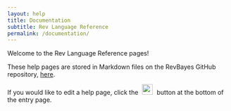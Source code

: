 ```yaml
---
layout: help
title: Documentation
subtitle: Rev Language Reference
permalink: /documentation/
---
```


Welcome to the Rev Language Reference pages!

These help pages are stored in Markdown files on the RevBayes GitHub repository, [here](https://github.com/revbayes/revbayes/tree/help/help/md).

If you would like to edit a help page, click the <img src="{{ site.baseurl }}{% link assets/img/edit.png %}" width="24" height="24" hspace="5"> button at the bottom of the entry page.

